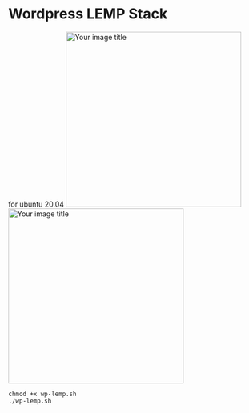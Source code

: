 # Wordpress LEMP Stack
 for ubuntu 20.04
<img src="https://i.imgur.com/aBeLTFX.jpg" alt="Your image title" width="350"/> <img src="https://i.imgur.com/kYv8Wtt.jpg" alt="Your image title" width="350"/>

```
chmod +x wp-lemp.sh
./wp-lemp.sh
```
